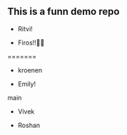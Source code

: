 ## This is a funn demo repo

- Ritvi!


- Firos!!🙌🏻

=======
- kroenen


- Emily!

 main
- Vivek 

- Roshan

